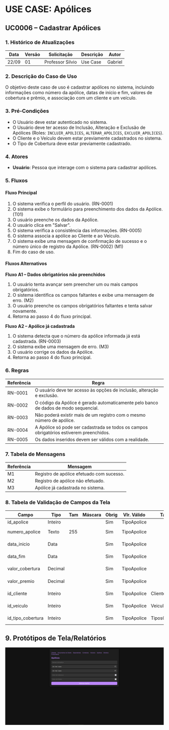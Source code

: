# USE CASE: Apólices

## UC0006 – Cadastrar Apólices

### 1. Histórico de Atualizações
| Data     | Versão | Solicitação      | Descrição   | Autor   |
|----------|--------|------------------|-------------|---------|
| 22/09    | 01     | Professor Silvio  | Use Case    | Gabriel |

### 2. Descrição do Caso de Uso
O objetivo deste caso de uso é cadastrar apólices no sistema, incluindo informações como número da apólice, datas de início e fim, valores de cobertura e prêmio, e associação com um cliente e um veículo.

### 3. Pré-Condições
- O Usuário deve estar autenticado no sistema.
- O Usuário deve ter acesso de Inclusão, Alteração e Exclusão de Apólices (Roles: `INCLUIR_APOLICES`, `ALTERAR_APOLICES`, `EXCLUIR_APOLICES`).
- O Cliente e o Veículo devem estar previamente cadastrados no sistema.
- O Tipo de Cobertura deve estar previamente cadastrado.

### 4. Atores
- **Usuário**: Pessoa que interage com o sistema para cadastrar apólices.

### 5. Fluxos

#### Fluxo Principal
1. O sistema verifica o perfil do usuário. (RN-0001)
2. O sistema exibe o formulário para preenchimento dos dados da Apólice. (T01)
3. O usuário preenche os dados da Apólice.
4. O usuário clica em "Salvar".
5. O sistema verifica a consistência das informações. (RN-0005)
6. O sistema associa a apólice ao Cliente e ao Veículo.
7. O sistema exibe uma mensagem de confirmação de sucesso e o número único de registro da Apólice. (RN-0002) (M1)
8. Fim do caso de uso.

#### Fluxos Alternativos

**Fluxo A1 – Dados obrigatórios não preenchidos**
1. O usuário tenta avançar sem preencher um ou mais campos obrigatórios.
2. O sistema identifica os campos faltantes e exibe uma mensagem de erro. (M2)
3. O usuário preenche os campos obrigatórios faltantes e tenta salvar novamente.
4. Retorna ao passo 4 do fluxo principal.

**Fluxo A2 – Apólice já cadastrada**
1. O sistema detecta que o número da apólice informada já está cadastrada. (RN-0003)
2. O sistema exibe uma mensagem de erro. (M3)
3. O usuário corrige os dados da Apólice.
4. Retorna ao passo 4 do fluxo principal.

### 6. Regras
| Referência | Regra                                                                 |
|------------|----------------------------------------------------------------------|
| RN-0001    | O usuário deve ter acesso às opções de inclusão, alteração e exclusão. |
| RN-0002    | O código da Apólice é gerado automaticamente pelo banco de dados de modo sequencial. |
| RN-0003    | Não poderá existir mais de um registro com o mesmo número de apólice.|
| RN-0004    | A Apólice só pode ser cadastrada se todos os campos obrigatórios estiverem preenchidos. |
| RN-0005    | Os dados inseridos devem ser válidos com a realidade.                |

### 7. Tabela de Mensagens
| Referência | Mensagem                                  |
|------------|-------------------------------------------|
| M1         | Registro de apólice efetuado com sucesso.|
| M2         | Registro de apólice não efetuado.        |
| M3         | Apólice já cadastrada no sistema.       |

### 8. Tabela de Validação de Campos da Tela
| Campo                 | Tipo      | Tam | Máscara | Obrig | Vlr. Válido     | Tabela          | Msg Erro         |
|-----------------------|-----------|-----|---------|-------|-----------------|------------------|------------------|
| id_apolice            | Inteiro   |     |         | Sim   | TipoApolice    |                  |                  |
| numero_apolice        | Texto     | 255 |         | Sim   | TipoApolice    |                  | Campo obrigatório |
| data_inicio           | Data      |     |         | Sim   | TipoApolice    |                  | Campo obrigatório |
| data_fim              | Data      |     |         | Sim   | TipoApolice    |                  | Campo obrigatório |
| valor_cobertura       | Decimal   |     |         | Sim   | TipoApolice    |                  | Campo obrigatório |
| valor_premio          | Decimal   |     |         | Sim   | TipoApolice    |                  | Campo obrigatório |
| id_cliente            | Inteiro   |     |         | Sim   | TipoApolice    | Clientes         | Campo obrigatório |
| id_veiculo            | Inteiro   |     |         | Sim   | TipoApolice    | Veiculos         | Campo obrigatório |
| id_tipo_cobertura     | Inteiro   |     |         | Sim   | TipoApolice    | TiposCobertura   | Campo obrigatório |


## 9. Protótipos de Tela/Relatórios
![Logo do Projeto](Telas/Apolices.png)

